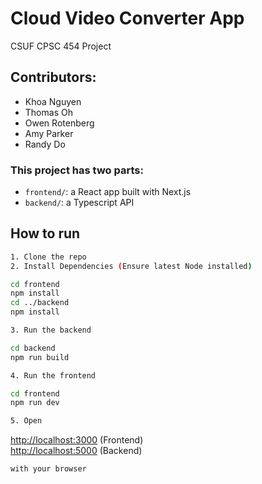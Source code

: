 # Cloud Video Converter App

CSUF CPSC 454 Project

## Contributors:

- Khoa Nguyen
- Thomas Oh
- Owen Rotenberg
- Amy Parker
- Randy Do

### This project has two parts:

- `frontend/`: a React app built with Next.js
- `backend/`: a Typescript API

## How to run

```bash
1. Clone the repo
2. Install Dependencies (Ensure latest Node installed)

cd frontend
npm install
cd ../backend
npm install

3. Run the backend

cd backend
npm run build

4. Run the frontend

cd frontend
npm run dev

5. Open
```

[http://localhost:3000](http://localhost:3000) (Frontend) \
[http://localhost:5000](http://localhost:5000) (Backend)

```bash
with your browser
```
